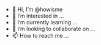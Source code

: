 - 👋 Hi, I’m @howisme
- 👀 I’m interested in ...
- 🌱 I’m currently learning ...
- 💞️ I’m looking to collaborate on ...
- 📫 How to reach me ...

<!---
howisme/howisme is a ✨ special ✨ repository because its `README.md` (this file) appears on your GitHub profile.
You can click the Preview link to take a look at your changes.
--->
